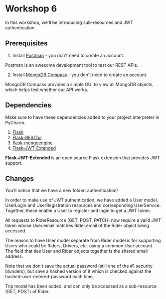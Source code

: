 # Workshop 6

In this workshop, we'll be introducing sub-resources and JWT authentication.

## Prerequisites

1. Install [Postman](https://www.postman.com/downloads/) - you don't need to create an account.

Postman is an awesome development tool to test our REST APIs.

2. Install [MongoDB Compass](https://www.mongodb.com/try/download/compass) - you don't need to create an account.

MongoDB Compass provides a simple GUI to view all MongoDB objects, which helps test whether our API works.

## Dependencies
Make sure to have these dependencies added to your project interpreter in PyCharm.

1. [Flask](https://flask.palletsprojects.com/en/1.1.x/)
2. [Flask-RESTful](https://flask-restful.readthedocs.io/en/latest/)
3. [flask-mongoengine](https://docs.mongoengine.org/projects/flask-mongoengine/en/latest/)
4. [Flask-JWT-Extended](https://flask-jwt-extended.readthedocs.io/en/stable/)

<b> Flask-JWT-Extended </b> is an open source Flask extension that provides JWT support.

## Changes

You'll notice that we have a new folder: authentication/ 

In order to make use of JWT authentication, we have added a User model, UserLogin and UserRegistration resources and corresponding UserService. Together, these enable a User to register and login to get a JWT token.

All requests to RiderResource (GET, POST, PATCH) now require a valid JWT token whose User.email matches Rider.email of the Rider object being accessed.

The reason to have User model separate from Rider model is for supporting Users who could be Riders, Drivers, etc. using a common User account. The field that ties User and Rider objects together is the shared email address.

Note that we don't save the actual password (still one of the #1 security blunders), but save a hashed version of it which is checked against the hashed-user-entered-password each time.

Trip model has been added, and can only be accessed as a sub-resource (GET, POST) of Rider.
